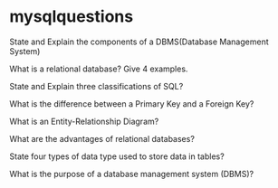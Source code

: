 # mysqlquestions
State and Explain the components of a DBMS(Database Management System)

What is a relational database? Give 4 examples.

State and Explain three classifications of SQL?

What is the difference between a Primary Key and a Foreign Key?

What is an Entity-Relationship Diagram?

What are the advantages of relational databases?

State four types of data type used to store data in tables?

What is the purpose of a database management system (DBMS)?
